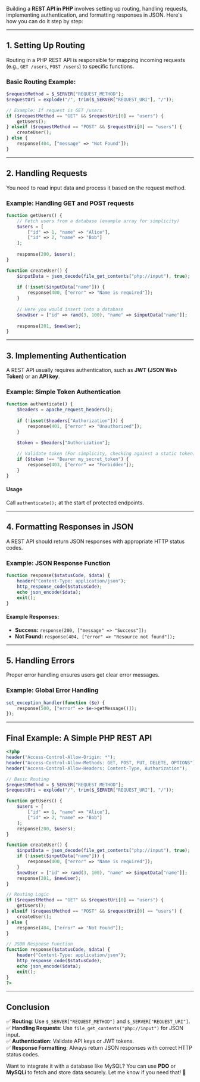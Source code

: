Building a **REST API in PHP** involves setting up routing, handling requests, implementing authentication, and formatting responses in JSON. Here's how you can do it step by step:

---

## 1. **Setting Up Routing**
Routing in a PHP REST API is responsible for mapping incoming requests (e.g., `GET /users`, `POST /users`) to specific functions.

### Basic Routing Example:
```php
$requestMethod = $_SERVER["REQUEST_METHOD"];
$requestUri = explode("/", trim($_SERVER["REQUEST_URI"], "/"));

// Example: If request is GET /users
if ($requestMethod == "GET" && $requestUri[0] == "users") {
    getUsers();
} elseif ($requestMethod == "POST" && $requestUri[0] == "users") {
    createUser();
} else {
    response(404, ["message" => "Not Found"]);
}
```

---

## 2. **Handling Requests**
You need to read input data and process it based on the request method.

### Example: Handling GET and POST requests
```php
function getUsers() {
    // Fetch users from a database (example array for simplicity)
    $users = [
        ["id" => 1, "name" => "Alice"],
        ["id" => 2, "name" => "Bob"]
    ];
    
    response(200, $users);
}

function createUser() {
    $inputData = json_decode(file_get_contents("php://input"), true);
    
    if (!isset($inputData["name"])) {
        response(400, ["error" => "Name is required"]);
    }
    
    // Here you would insert into a database
    $newUser = ["id" => rand(3, 100), "name" => $inputData["name"]];
    
    response(201, $newUser);
}
```

---

## 3. **Implementing Authentication**
A REST API usually requires authentication, such as **JWT (JSON Web Token)** or an **API key**.

### Example: Simple Token Authentication
```php
function authenticate() {
    $headers = apache_request_headers();
    
    if (!isset($headers["Authorization"])) {
        response(401, ["error" => "Unauthorized"]);
    }

    $token = $headers["Authorization"];
    
    // Validate token (For simplicity, checking against a static token)
    if ($token !== "Bearer my_secret_token") {
        response(403, ["error" => "Forbidden"]);
    }
}
```
#### **Usage**
Call `authenticate();` at the start of protected endpoints.

---

## 4. **Formatting Responses in JSON**
A REST API should return JSON responses with appropriate HTTP status codes.

### Example: JSON Response Function
```php
function response($statusCode, $data) {
    header("Content-Type: application/json");
    http_response_code($statusCode);
    echo json_encode($data);
    exit();
}
```
#### Example Responses:
- **Success:** `response(200, ["message" => "Success"]);`
- **Not Found:** `response(404, ["error" => "Resource not found"]);`

---

## 5. **Handling Errors**
Proper error handling ensures users get clear error messages.

### Example: Global Error Handling
```php
set_exception_handler(function ($e) {
    response(500, ["error" => $e->getMessage()]);
});
```

---

## **Final Example: A Simple PHP REST API**
```php
<?php
header("Access-Control-Allow-Origin: *");
header("Access-Control-Allow-Methods: GET, POST, PUT, DELETE, OPTIONS");
header("Access-Control-Allow-Headers: Content-Type, Authorization");

// Basic Routing
$requestMethod = $_SERVER["REQUEST_METHOD"];
$requestUri = explode("/", trim($_SERVER["REQUEST_URI"], "/"));

function getUsers() {
    $users = [
        ["id" => 1, "name" => "Alice"],
        ["id" => 2, "name" => "Bob"]
    ];
    response(200, $users);
}

function createUser() {
    $inputData = json_decode(file_get_contents("php://input"), true);
    if (!isset($inputData["name"])) {
        response(400, ["error" => "Name is required"]);
    }
    $newUser = ["id" => rand(3, 100), "name" => $inputData["name"]];
    response(201, $newUser);
}

// Routing Logic
if ($requestMethod == "GET" && $requestUri[0] == "users") {
    getUsers();
} elseif ($requestMethod == "POST" && $requestUri[0] == "users") {
    createUser();
} else {
    response(404, ["error" => "Not Found"]);
}

// JSON Response Function
function response($statusCode, $data) {
    header("Content-Type: application/json");
    http_response_code($statusCode);
    echo json_encode($data);
    exit();
}
?>
```

---

## **Conclusion**
✅ **Routing**: Use `$_SERVER["REQUEST_METHOD"]` and `$_SERVER["REQUEST_URI"]`.  
✅ **Handling Requests**: Use `file_get_contents("php://input")` for JSON input.  
✅ **Authentication**: Validate API keys or JWT tokens.  
✅ **Response Formatting**: Always return JSON responses with correct HTTP status codes.

Want to integrate it with a database like MySQL? You can use **PDO** or **MySQLi** to fetch and store data securely. Let me know if you need that! 🚀